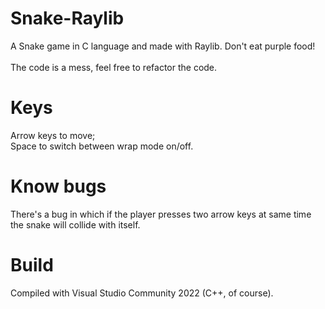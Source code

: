# Snake-Raylib
A Snake game in C language and made with Raylib.
Don't eat purple food!<br><br>
The code is a mess, feel free to refactor the code.
# Keys
Arrow keys to move;<br>
Space to switch between wrap mode on/off.
# Know bugs
There's a bug in which if the player presses two arrow keys at same time the snake will collide with itself.
# Build
Compiled with Visual Studio Community 2022 (C++, of course).
